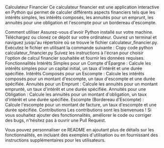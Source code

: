 Calculateur Financier
Ce calculateur financier est une application interactive en Python qui permet de calculer différents aspects financiers tels que les intérêts simples, les intérêts composés, les annuités pour un emprunt, les annuités pour une obligation et l'escompte pour un bordereau d'escompte.

Comment utiliser
Assurez-vous d'avoir Python installé sur votre machine.
Téléchargez ou clonez ce dépôt sur votre ordinateur.
Ouvrez un terminal et naviguez jusqu'au répertoire où se trouve le fichier calculateur_financier.py.
Exécutez le fichier en utilisant la commande suivante :
Copy code
python calculateur_financier.py
Suivez les instructions à l'écran pour choisir l'option de calcul financier souhaitée et fournir les données requises.
Fonctionnalités
Intérêts Simples pour un Compte d'Épargne : Calcule les intérêts simples pour un capital initial, un taux d'intérêt et une durée spécifiée.
Intérêts Composés pour un Escompte : Calcule les intérêts composés pour un montant d'escompte, un taux d'escompte et une durée spécifiée.
Annuités pour un Emprunt : Calcule les annuités pour un montant emprunté, un taux d'intérêt et une durée spécifiée.
Annuités pour une Obligation : Calcule les annuités pour un montant d'obligation, un taux d'intérêt et une durée spécifiée.
Escompte (Bordereau d'Escompte) : Calcule l'escompte pour un montant de facture, un taux d'escompte et une durée spécifiée.
Contributions
Les contributions sont les bienvenues ! Si vous souhaitez ajouter des fonctionnalités, améliorer le code ou corriger des bugs, n'hésitez pas à ouvrir une Pull Request.

Vous pouvez personnaliser ce README en ajoutant plus de détails sur les fonctionnalités, en incluant des exemples d'utilisation ou en fournissant des instructions supplémentaires pour les utilisateurs.
